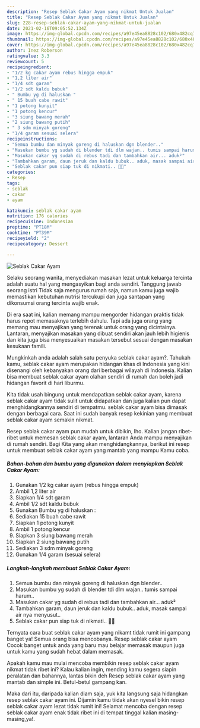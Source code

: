 ```yaml
---
description: "Resep Seblak Cakar Ayam yang nikmat Untuk Jualan"
title: "Resep Seblak Cakar Ayam yang nikmat Untuk Jualan"
slug: 228-resep-seblak-cakar-ayam-yang-nikmat-untuk-jualan
date: 2021-02-16T09:05:52.134Z
image: https://img-global.cpcdn.com/recipes/a97e45ea8828c102/680x482cq70/seblak-cakar-ayam-foto-resep-utama.jpg
thumbnail: https://img-global.cpcdn.com/recipes/a97e45ea8828c102/680x482cq70/seblak-cakar-ayam-foto-resep-utama.jpg
cover: https://img-global.cpcdn.com/recipes/a97e45ea8828c102/680x482cq70/seblak-cakar-ayam-foto-resep-utama.jpg
author: Inez Roberson
ratingvalue: 3.3
reviewcount: 5
recipeingredient:
- "1/2 kg cakar ayam rebus hingga empuk"
- "1,2 liter air"
- "1/4 sdt garam"
- "1/2 sdt kaldu bubuk"
- " Bumbu yg di haluskan "
- " 15 buah cabe rawit"
- "1 potong kunyit"
- "1 potong kencur"
- "3 siung bawang merah"
- "2 siung bawang putih"
- " 3 sdm minyak goreng"
- "1/4 garam sesuai selera"
recipeinstructions:
- "Semua bumbu dan minyak goreng di haluskan dgn blender.."
- "Masukan bumbu yg sudah di blender tdi dlm wajan.. tumis sampai harum.."
- "Masukan cakar yg sudah di rebus tadi dan tambahkan air... aduk²"
- "Tambahkan garam, daun jeruk dan kaldu bubuk.. aduk, masak sampai air nya menyusut.."
- "Seblak cakar pun siap tuk di nikmati.. 🤗🤤"
categories:
- Resep
tags:
- seblak
- cakar
- ayam

katakunci: seblak cakar ayam 
nutrition: 176 calories
recipecuisine: Indonesian
preptime: "PT18M"
cooktime: "PT39M"
recipeyield: "2"
recipecategory: Dessert

---
```



![Seblak Cakar Ayam](https://img-global.cpcdn.com/recipes/a97e45ea8828c102/680x482cq70/seblak-cakar-ayam-foto-resep-utama.jpg)

Selaku seorang wanita, menyediakan masakan lezat untuk keluarga tercinta adalah suatu hal yang mengasyikan bagi anda sendiri. Tanggung jawab seorang istri Tidak saja mengurus rumah saja, namun kamu juga wajib memastikan kebutuhan nutrisi tercukupi dan juga santapan yang dikonsumsi orang tercinta wajib enak.

Di era  saat ini, kalian memang mampu mengorder hidangan praktis tidak harus repot memasaknya terlebih dahulu. Tapi ada juga orang yang memang mau menyajikan yang terenak untuk orang yang dicintainya. Lantaran, menyajikan masakan yang dibuat sendiri akan jauh lebih higienis dan kita juga bisa menyesuaikan masakan tersebut sesuai dengan masakan kesukaan famili. 



Mungkinkah anda adalah salah satu penyuka seblak cakar ayam?. Tahukah kamu, seblak cakar ayam merupakan hidangan khas di Indonesia yang kini disenangi oleh kebanyakan orang dari berbagai wilayah di Indonesia. Kalian bisa membuat seblak cakar ayam olahan sendiri di rumah dan boleh jadi hidangan favorit di hari liburmu.

Kita tidak usah bingung untuk mendapatkan seblak cakar ayam, karena seblak cakar ayam tidak sulit untuk didapatkan dan juga kalian pun dapat menghidangkannya sendiri di tempatmu. seblak cakar ayam bisa dimasak dengan berbagai cara. Saat ini sudah banyak resep kekinian yang membuat seblak cakar ayam semakin nikmat.

Resep seblak cakar ayam pun mudah untuk dibikin, lho. Kalian jangan ribet-ribet untuk memesan seblak cakar ayam, lantaran Anda mampu menyajikan di rumah sendiri. Bagi Kita yang akan menghidangkannya, berikut ini resep untuk membuat seblak cakar ayam yang mantab yang mampu Kamu coba.

<!--inarticleads1-->

##### Bahan-bahan dan bumbu yang digunakan dalam menyiapkan Seblak Cakar Ayam:

1. Gunakan 1/2 kg cakar ayam (rebus hingga empuk)
1. Ambil 1,2 liter air
1. Siapkan 1/4 sdt garam
1. Ambil 1/2 sdt kaldu bubuk
1. Gunakan  Bumbu yg di haluskan :
1. Sediakan  15 buah cabe rawit
1. Siapkan 1 potong kunyit
1. Ambil 1 potong kencur
1. Siapkan 3 siung bawang merah
1. Siapkan 2 siung bawang putih
1. Sediakan  3 sdm minyak goreng
1. Gunakan 1/4 garam (sesuai selera)




<!--inarticleads2-->

##### Langkah-langkah membuat Seblak Cakar Ayam:

1. Semua bumbu dan minyak goreng di haluskan dgn blender..
1. Masukan bumbu yg sudah di blender tdi dlm wajan.. tumis sampai harum..
1. Masukan cakar yg sudah di rebus tadi dan tambahkan air... aduk²
1. Tambahkan garam, daun jeruk dan kaldu bubuk.. aduk, masak sampai air nya menyusut..
1. Seblak cakar pun siap tuk di nikmati.. 🤗🤤




Ternyata cara buat seblak cakar ayam yang nikamt tidak rumit ini gampang banget ya! Semua orang bisa mencobanya. Resep seblak cakar ayam Cocok banget untuk anda yang baru mau belajar memasak maupun juga untuk kamu yang sudah hebat dalam memasak.

Apakah kamu mau mulai mencoba membikin resep seblak cakar ayam nikmat tidak ribet ini? Kalau kalian ingin, mending kamu segera siapin peralatan dan bahannya, lantas bikin deh Resep seblak cakar ayam yang mantab dan simple ini. Betul-betul gampang kan. 

Maka dari itu, daripada kalian diam saja, yuk kita langsung saja hidangkan resep seblak cakar ayam ini. Dijamin kamu tiidak akan nyesel bikin resep seblak cakar ayam lezat tidak rumit ini! Selamat mencoba dengan resep seblak cakar ayam enak tidak ribet ini di tempat tinggal kalian masing-masing,ya!.

